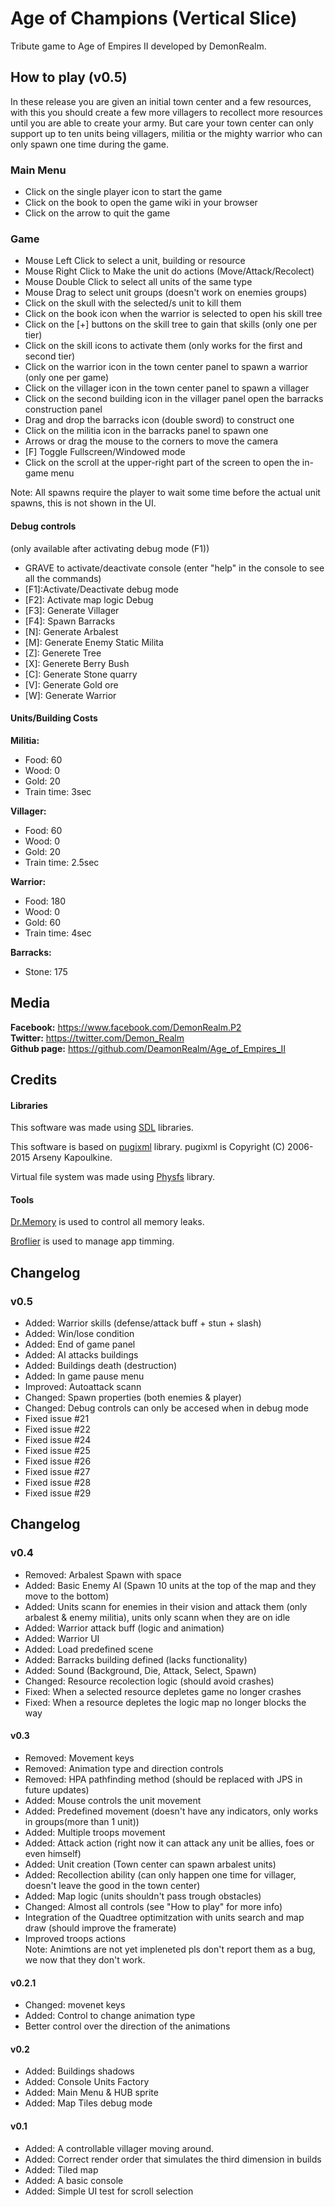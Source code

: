 



# Age of Champions (Vertical Slice)
Tribute game to Age of Empires II developed by DemonRealm.


## How to play (v0.5)

In these release you are given an initial town center and a few resources, with this you should create a few more villagers to 
recollect more resources until you are able to create your army. But care your town center can only support up to ten units being villagers, militia or the mighty warrior who can only spawn one time during the game.



### Main Menu
* Click on the single player icon to start the game
* Click on the book to open the game wiki in your browser
* Click on the arrow to quit the game

### Game
* Mouse Left Click to select a unit, building or resource
* Mouse Right Click to Make the unit do actions (Move/Attack/Recolect)
* Mouse Double Click to select all units of the same type
* Mouse Drag to select unit groups (doesn't work on enemies groups)
* Click on the skull with the selected/s unit to kill them
* Click on the book icon when the warrior is selected to open his skill tree
* Click on the [+] buttons on the skill tree to gain that skills (only one per tier)
* Click on the skill icons to activate them (only works for the first and second tier)
* Click on the warrior icon in the town center panel to spawn a warrior (only one per game)
* Click on the villager icon in the town center panel to spawn a villager
* Click on the second building icon in the villager panel open the barracks construction panel
* Drag and drop the barracks icon (double sword) to construct one
* Click on the militia icon in the barracks panel to spawn one
* Arrows or drag the mouse to the corners to move the camera 
* [F] Toggle Fullscreen/Windowed mode
* Click on the scroll at the upper-right part of the screen to open the in-game menu

Note: All spawns require the player to wait some time before the actual unit spawns, this is not shown in the UI.    

#### Debug controls
(only available after activating debug mode (F1))
* GRAVE to activate/deactivate console (enter "help" in the console to see all the commands)
* [F1]:Activate/Deactivate debug mode     
* [F2]: Activate map logic Debug
* [F3]: Generate Villager 
* [F4]: Spawn Barracks
* [N]: Generate Arbalest
* [M]: Generate Enemy Static Milita
* [Z]: Generete Tree
* [X]: Generete Berry Bush
* [C]: Generate Stone quarry
* [V]: Generate Gold ore
* [W]: Generate Warrior


#### Units/Building Costs
**Militia:** 
  * Food: 60
  * Wood: 0
  * Gold: 20
  * Train time: 3sec
  
  **Villager:**
  * Food: 60
  * Wood: 0
  * Gold: 20
  * Train time: 2.5sec
  
  **Warrior:**
  * Food: 180
  * Wood: 0
  * Gold: 60
  * Train time: 4sec
  
  **Barracks:**
  * Stone: 175 

## Media 
**Facebook:** https://www.facebook.com/DemonRealm.P2    
**Twitter:** https://twitter.com/Demon_Realm    
**Github page:** https://github.com/DeamonRealm/Age_of_Empires_II


## Credits

#### Libraries
This software was made using [SDL](https://www.libsdl.org/) libraries.   

This software is based on [pugixml](http://pugixml.org) library.
pugixml is Copyright (C) 2006-2015 Arseny Kapoulkine. 

Virtual file system was made using [Physfs](https://icculus.org/physfs/) library. 

#### Tools
[Dr.Memory](http://www.drmemory.org/) is used to control all memory leaks.

[Broflier](https://github.com/bombomby/brofiler/wiki) is used to manage app timming.

## Changelog
### v0.5

* Added: Warrior skills (defense/attack buff + stun + slash)
* Added: Win/lose condition
* Added: End of game panel
* Added: AI attacks buildings
* Added: Buildings death (destruction)
* Added: In game pause menu
* Improved: Autoattack scann
* Changed: Spawn properties (both enemies & player)
* Changed: Debug controls can only be accesed when in debug mode
* Fixed issue #21 
* Fixed issue #22 
* Fixed issue #24 
* Fixed issue #25 
* Fixed issue #26 
* Fixed issue #27 
* Fixed issue #28 
* Fixed issue #29 

## Changelog
### v0.4
* Removed: Arbalest Spawn with space
* Added: Basic Enemy AI (Spawn 10 units at the top of the map and they move to the bottom)
* Added: Units scann for enemies in their vision and attack them (only arbalest & enemy militia), units only scann when they are on idle
* Added: Warrior attack buff (logic and animation)
* Added: Warrior UI
* Added: Load predefined scene
* Added: Barracks building defined (lacks functionality)
* Added: Sound (Background, Die, Attack, Select, Spawn)
* Changed: Resource recolection logic (should avoid crashes)
* Fixed: When a selected resource depletes game no longer crashes
* Fixed: When a resource depletes the logic map no longer blocks the way



#### v0.3
* Removed: Movement keys
* Removed: Animation type and direction controls
* Removed: HPA pathfinding method (should be replaced with JPS in future updates)
* Added: Mouse controls the unit movement
* Added: Predefined movement (doesn't have any indicators, only works in groups(more than 1 unit))
* Added: Multiple troops movement
* Added: Attack action (right now it can attack any unit be allies, foes or even himself)
* Added: Unit creation (Town center can spawn arbalest units)
* Added: Recollection ability (can only happen one time for villager, doesn't leave the good in the town center)
* Added: Map logic (units shouldn't pass trough obstacles)
* Changed: Almost all controls (see "How to play" for more info)
* Integration of the Quadtree optimitzation with units search and map draw (should improve the framerate)
* Improved troops actions   
Note: Animtions are not yet impleneted pls don't report them as a bug, we now that they don't work.


#### v0.2.1
* Changed: movenet keys
* Added: Control to change animation type
* Better control over the direction of the animations

#### v0.2
* Added: Buildings shadows
* Added: Console Units Factory
* Added: Main Menu & HUB sprite
* Added: Map Tiles debug mode

#### v0.1
* Added: A controllable villager moving around.
* Added: Correct render order that simulates the third dimension in builds
* Added: Tiled map 
* Added: A basic console
* Added: Simple UI test for scroll selection
